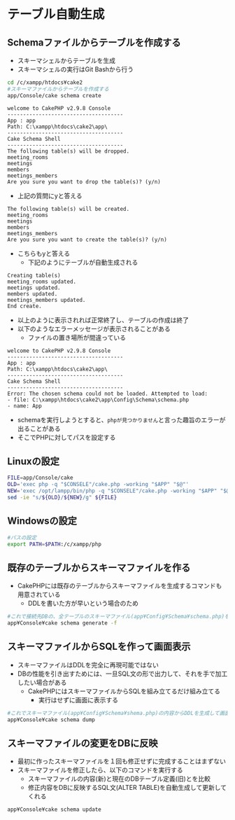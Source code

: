 # テーブル自動生成

## Schemaファイルからテーブルを作成する</h2>

* スキーマシェルからテーブルを生成
* スキーマシェルの実行はGit Bashから行う

```bash
cd /c/xampp/htdocs¥cake2
#スキーマファイルからテーブルを作成する
app/Console/cake schema create
```

```text
welcome to CakePHP v2.9.8 Console
-------------------------------------
App : app
Path: C:\xampp\htdocs\cake2\app\
-------------------------------------
Cake Schema Shell
-------------------------------------
The following table(s) will be dropped.
meeting_rooms
meetings
members
meetings_members
Are you sure you want to drop the table(s)? (y/n)
```

* 上記の質問にyと答える

```text
The following table(s) will be created.
meeting_rooms
meetings
members
meetings_members
Are you sure you want to create the table(s)? (y/n)
```

* こちらもyと答える
    * 下記のようにテーブルが自動生成される

```text
Creating table(s)
meeting_rooms updated.
meetings updated.
members updated.
meetings_members updated.
End create.
```

* 以上のように表示されれば正常終了し、テーブルの作成は終了
* 以下のようなエラーメッセージが表示されることがある
    * ファイルの置き場所が間違っている

```text
welcome to CakePHP v2.9.8 Console
-------------------------------------
App : app
Path: C:\xampp\htdocs\cake2\app\
-------------------------------------
Cake Schema Shell
-------------------------------------
Error: The chosen schema could not be loaded. Attempted to load:
- file: C:\xampp\htdocs\cake2\app\Config\Schema\schema.php
- name: App
```

* schemaを実行しようとすると、`phpが見つかりません`と言った趣旨のエラーが出ることがある
* そこでPHPに対してパスを設定する

## Linuxの設定

```bash
FILE=app/Console/cake
OLD='exec php -q "$CONSELE"/cake.php -working "$APP" "$@"'
NEW='exec /opt/lampp/bin/php -q "$CONSELE"/cake.php -working "$APP" "$@"'
sed -ie "s/${OLD}/${NEW}/g" ${FILE}
```

## Windowsの設定

```bash
#パスの設定
export PATH=$PATH:/c/xampp/php
```

## 既存のテーブルからスキーマファイルを作る

* CakePHPには既存のテーブルからスキーマファイルを生成するコマンドも用意されている
    * DDLを書いた方が早いという場合のため
    
```bash
#これで接続先DBの、全テーブルのスキーマファイル(app¥Config¥Schema¥schema.php)を作ってくれる
app¥Console¥cake schema generate -f
```

## スキーマファイルからSQLを作って画面表示

* スキーマファイルはDDLを完全に再現可能ではない
* DBの性能を引き出すためには、一旦SQL文の形で出力して、それを手で加工したい場合がある
    * CakePHPにはスキーマファイルからSQLを組み立てるだけ組み立てる
        * 実行はせずに画面に表示する

```bash
#これでスキーマファイル(app¥Config¥Schema¥shema.php)の内容からDDLを生成して画面に表示してくれる
app¥Console¥cake schema dump
```

## スキーマファイルの変更をDBに反映

* 最初に作ったスキーマファイルを１回も修正せずに完成することはまずない
* スキーマファイルを修正したら、以下のコマンドを実行する
    * スキーマファイルの内容(新)と現在のDBテーブル定義(旧)とを比較
    * 修正内容をDBに反映するSQL文(ALTER TABLE)を自動生成して更新してくれる

```bash
app¥Console¥cake schema update
```

